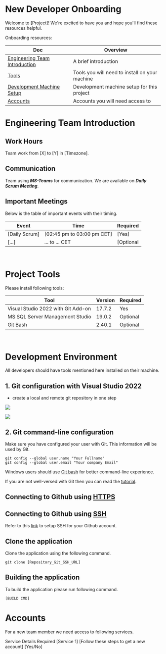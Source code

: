 # New Developer Onboarding

Welcome to [Project]! We're excited to have you and hope you'll find these resources helpful.

Onboarding resources:

| Doc | Overview |
|--|--|
| [Engineering Team Introduction](./Onboarding#engineering-team-introduction)| A brief introduction |
| [Tools](./Onboarding#project-tools) | Tools you will need to install on your machine |
| [Development Machine Setup](./Onboarding#development-environment) | Development machine setup for this project |
| [Accounts](./Onboarding#accounts) | Accounts you will need access to |


# Engineering Team Introduction

## Work Hours

Team work from [X] to [Y] in [Timezone].

## Communication

Team using ***MS-Teams*** for communication. We are available on ***Daily Scrum Meeting***.

## Important Meetings

Below is the table of important events with their timing.

| Event       | Time                     | Required       |
| ------------- | ------------------------ | -------------- |
| [Daily Scrum] | [02:45 pm to 03:00 pm CET] | [Yes] |
| [...] | ... to ... CET| [Optional |

<br>

# Project Tools

Please install following tools:


| Tool               | Version   | Required       |
| ------------------ | --------- | -------------- |
| Visual Studio 2022 with Git Add-on | 17.7.2 | Yes |
| MS SQL Server Management Studio | 19.0.2 | Optional |
| Git Bash | 2.40.1 | Optional |

<br>

# Development Environment

All developers should have tools mentioned here installed on their machine.

## 1. Git configuration with Visual Studio 2022
* create a local and remote git repository in one step

![](https://github.com/sinafarzan/My_Wiki_Template/blob/master/images/git_menu.png)


![](https://github.com/sinafarzan/My_Wiki_Template/blob/master/images/create_git_repository.png)

## 2. Git command-line configuration

Make sure you have configured your user with Git. This information will be used by Git.

```
git config --global user.name "Your Fullname"
git config --global user.email "Your company Email"
```
Windows users should use [Git bash](https://git-scm.com/download/win) for better command-line experience.

If you are not well-versed with Git then you can read the [tutorial](https://github.com/shekhargulati/git-the-missing-tutorial).

## Connecting to Github using [HTTPS](./connecting-with-https)

## Connecting to Github using [SSH](./connecting-with-ssh)

Refer to this [link](https://docs.github.com/en/free-pro-team@latest/github/authenticating-to-github/connecting-to-github-with-ssh) to setup SSH for your Github account.

## Clone the application

Clone the application using the following command.

```
git clone [Repository_Git_SSH_URL]
```

## Building the application

To build the application please run following command.

```
[BUILD CMD]
```

# Accounts
For a new team member we need access to following services.

Service	Details	Required
[Service 1]	[Follow these steps to get a new account]	[Yes/No]
